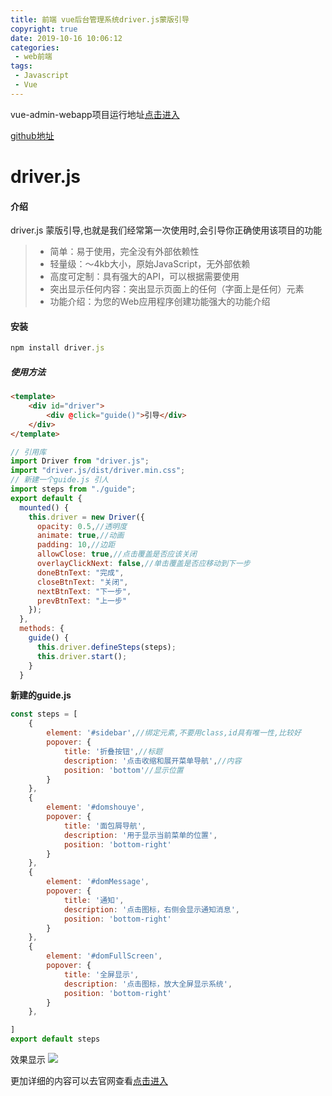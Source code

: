 ```yaml
---
title: 前端 vue后台管理系统driver.js蒙版引导
copyright: true
date: 2019-10-16 10:06:12
categories:
 - web前端
tags:
 - Javascript
 - Vue
---
```


vue-admin-webapp项目运行地址[点击进入](http://yqxshiki.gitee.io/yqx-vue-admin-webapp/#/login)

[github地址](https://github.com/yqxshiki/vue-admin-webapp)

# driver.js

#### 介绍

driver.js 蒙版引导,也就是我们经常第一次使用时,会引导你正确使用该项目的功能

>* 简单：易于使用，完全没有外部依赖性
>* 轻量级：〜4kb大小，原始JavaScript，无外部依赖
>* 高度可定制：具有强大的API，可以根据需要使用
>* 突出显示任何内容：突出显示页面上的任何（字面上是任何）元素
>* 功能介绍：为您的Web应用程序创建功能强大的功能介绍

#### 安装

```javascript
npm install driver.js
```

##### 使用方法

```html
<template>
    <div id="driver">
        <div @click="guide()">引导</div>
    </div>
</template>
```

```javascript
// 引用库
import Driver from "driver.js";
import "driver.js/dist/driver.min.css";
// 新建一个guide.js 引人
import steps from "./guide";
export default {
  mounted() {
    this.driver = new Driver({
      opacity: 0.5,//透明度
      animate: true,//动画
      padding: 10,//边距
      allowClose: true,//点击覆盖是否应该关闭
      overlayClickNext: false,//单击覆盖是否应移动到下一步
      doneBtnText: "完成",
      closeBtnText: "关闭",
      nextBtnText: "下一步",
      prevBtnText: "上一步"
    });
  },
  methods: {
    guide() {
      this.driver.defineSteps(steps);
      this.driver.start();
    }
  }
```

**新建的guide.js**

```javascript
const steps = [
    {
        element: '#sidebar',//绑定元素,不要用class,id具有唯一性,比较好
        popover: {
            title: '折叠按钮',//标题
            description: '点击收缩和展开菜单导航',//内容
            position: 'bottom'//显示位置
        }
    },
    {
        element: '#domshouye',
        popover: {
            title: '面包屑导航',
            description: '用于显示当前菜单的位置',
            position: 'bottom-right'
        }
    },
    {
        element: '#domMessage',
        popover: {
            title: '通知',
            description: '点击图标，右侧会显示通知消息',
            position: 'bottom-right'
        }
    },
    {
        element: '#domFullScreen',
        popover: {
            title: '全屏显示',
            description: '点击图标，放大全屏显示系统',
            position: 'bottom-right'
        }
    },

]
export default steps
```

效果显示
![](https://blog-1259178461.cos.ap-chengdu.myqcloud.com/vue-admin-webapp/driver.gif)

更加详细的内容可以去官网查看[点击进入](https://kamranahmed.info/driver.js/)